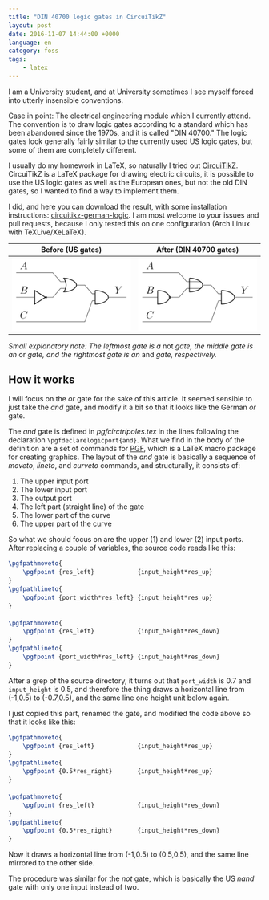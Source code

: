 ```yaml
---
title: "DIN 40700 logic gates in CircuiTikZ"
layout: post
date: 2016-11-07 14:44:00 +0000
language: en
category: foss
tags:
    - latex
---
```

I am a University student, and at University sometimes I see myself forced into utterly insensible conventions.

Case in point: The electrical engineering module which I currently attend. The convention is to draw logic gates according to a standard which has been abandoned since the 1970s, and it is called "DIN 40700." The logic gates look generally fairly similar to the currently used US logic gates, but some of them are completely different.

I usually do my homework in LaTeX, so naturally I tried out [CircuiTikZ](https://www.ctan.org/pkg/circuitikz?lang=de). CircuiTikZ is a LaTeX package for drawing electric circuits, it is possible to use the US logic gates as well as the European ones, but not the old DIN gates, so I wanted to find a way to implement them.

I did, and here you can download the result, with some installation instructions: [circuitikz-german-logic](https://github.com/fceschmidt/circuitikz-german-logic). I am most welcome to your issues and pull requests, because I only tested this on one configuration (Arch Linux with TeXLive/XeLaTeX).

| Before (US gates) | After (DIN 40700 gates) |
| ------ | ----- |
| ![US gates](/public/assets/2016-11-07-din-40700-gates-in-circuitikz/american_gates.png) | ![DIN gates](/public/assets/2016-11-07-din-40700-gates-in-circuitikz/din_gates.png) |

_Small explanatory note: The leftmost gate is a_ not _gate, the middle gate is an_ or _gate, and the rightmost gate is an_ and _gate, respectively._

## How it works

I will focus on the _or_ gate for the sake of this article. It seemed sensible to just take the _and_ gate, and modify it a bit so that it looks like the German _or_ gate.

The _and_ gate is defined in _pgfcirctripoles.tex_ in the lines following the declaration `\pgfdeclarelogicport{and}`. What we find in the body of the definition are a set of commands for [PGF](https://www.ctan.org/pkg/pgf), which is a LaTeX macro package for creating graphics. The layout of the _and_ gate is basically a sequence of _moveto_, _lineto_, and _curveto_ commands, and structurally, it consists of:

1. The upper input port
2. The lower input port
3. The output port
4. The left part (straight line) of the gate
5. The lower part of the curve
6. The upper part of the curve

So what we should focus on are the upper (1) and lower (2) input ports. After replacing a couple of variables, the source code reads like this:

```latex
\pgfpathmoveto{
    \pgfpoint {res_left}            {input_height*res_up}
}
\pgfpathlineto{
    \pgfpoint {port_width*res_left} {input_height*res_up}
}

\pgfpathmoveto{
    \pgfpoint {res_left}            {input_height*res_down}
}
\pgfpathlineto{
    \pgfpoint {port_width*res_left} {input_height*res_down}
}
```

After a grep of the source directory, it turns out that `port_width` is 0.7 and `input_height` is 0.5, and therefore the thing draws a horizontal line from (-1,0.5) to (-0.7,0.5), and the same line one height unit below again.

I just copied this part, renamed the gate, and modified the code above so that it looks like this:

```latex
\pgfpathmoveto{
    \pgfpoint {res_left}            {input_height*res_up}
}
\pgfpathlineto{
    \pgfpoint {0.5*res_right}       {input_height*res_up}
}

\pgfpathmoveto{
    \pgfpoint {res_left}            {input_height*res_down}
}
\pgfpathlineto{
    \pgfpoint {0.5*res_right}       {input_height*res_down}
}
```

Now it draws a horizontal line from (-1,0.5) to (0.5,0.5), and the same line mirrored to the other side.

The procedure was similar for the _not_ gate, which is basically the US _nand_ gate with only one input instead of two.
